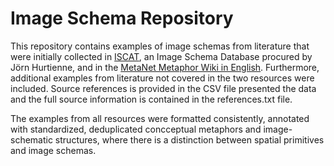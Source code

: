 # Image Schema Repository 

This repository contains examples of image schemas from literature that were initially collected in <a href="http://zope.psyergo.uni-wuerzburg.de/iscat">ISCAT</a>, 
an Image Schema Database procured by Jörn Hurtienne, and in the <a href="https://metaphor.icsi.berkeley.edu/pub/en/index.php/Category:Metaphor">MetaNet Metaphor Wiki in English</a>. 
Furthermore, additional examples from literature not covered in the two resources were included. Source references is provided in the CSV file presented the data and 
the full source information is contained in the references.txt file. 

The examples from all resources were formatted consistently, annotated with standardized, deduplicated concceptual metaphors and image-schematic structures, where there is a distinction between 
spatial primitives and image schemas. 

